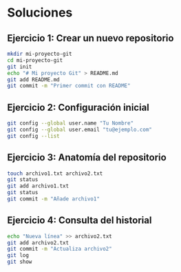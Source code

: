 # Soluciones

## Ejercicio 1: Crear un nuevo repositorio

```bash
mkdir mi-proyecto-git
cd mi-proyecto-git
git init
echo "# Mi proyecto Git" > README.md
git add README.md
git commit -m "Primer commit con README"
```

## Ejercicio 2: Configuración inicial

```bash
git config --global user.name "Tu Nombre"
git config --global user.email "tu@ejemplo.com"
git config --list
```

## Ejercicio 3: Anatomía del repositorio

```bash
touch archivo1.txt archivo2.txt
git status
git add archivo1.txt
git status
git commit -m "Añade archivo1"
```

## Ejercicio 4: Consulta del historial

```bash
echo "Nueva línea" >> archivo2.txt
git add archivo2.txt
git commit -m "Actualiza archivo2"
git log
git show
```
